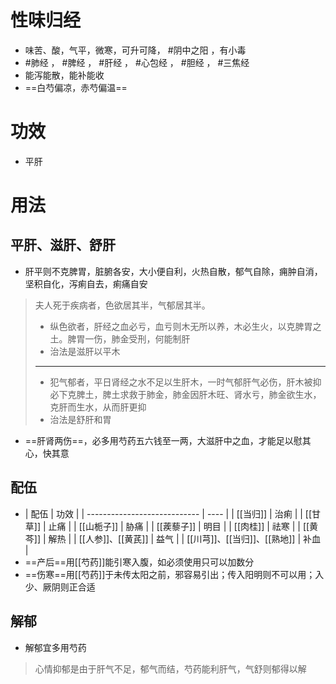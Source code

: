 # 性味归经
- 味苦、酸，气平，微寒，可升可降， #阴中之阳  ，有小毒
-  #肺经 ， #脾经 ， #肝经 ， #心包经 ， #胆经 ， #三焦经 
-  能泻能散，能补能收
-  ==白芍偏凉，赤芍偏温==
# 功效
- 平肝
# 用法
## 平肝、滋肝、舒肝
- 肝平则不克脾胃，脏腑各安，大小便自利，火热自散，郁气自除，痈肿自消，坚积自化，泻痢自去，痢痛自安
>夫人死于疾病者，色欲居其半，气郁居其半。
>- 纵色欲者，肝经之血必亏，血亏则木无所以养，木必生火，以克脾胃之土。脾胃一伤，肺金受刑，何能制肝
>- 治法是滋肝以平木
> ---
> - 犯气郁者，平日肾经之水不足以生肝木，一时气郁肝气必伤，肝木被抑必下克脾土，脾土求救于肺金，肺金因肝木旺、肾水亏，肺金欲生水，克肝而生水，从而肝更抑
> - 治法是舒肝和胃
- ==肝肾两伤==，必多用芍药五六钱至一两，大滋肝中之血，才能足以慰其心，快其意
## 配伍
- | 配伍                         | 功效 |
| ---------------------------- | ---- |
| [[当归]]                     | 治痢 |
| [[甘草]]                     | 止痛 |
| [[山栀子]]                   | 胁痛 |
| [[蒺藜子]]                   | 明目 |
| [[肉桂]]                     | 祛寒 |
| [[黄芩]]                     | 解热 |
| [[人参]]、[[黄芪]]           | 益气 |
| [[川芎]]、[[当归]]、[[熟地]] | 补血 | 
- ==产后==用[[芍药]]能引寒入腹，如必须使用只可以加数分
- ==伤寒==用[[芍药]]于未传太阳之前，邪容易引出；传入阳明则不可以用；入少、厥阴则正合适
## 解郁
- 解郁宜多用芍药
>心情抑郁是由于肝气不足，郁气而结，芍药能利肝气，气舒则郁得以解

